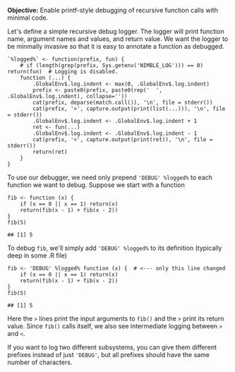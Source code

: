 **Objective:** Enable printf-style debugging of recursive function calls
with minimal code.

Let's define a simple recursive debug logger. The logger will print
function name, argument names and values, and return value. We want the
logger to be minmally invasive so that it is easy to annotate a function
as debugged.

    `%logged%` <- function(prefix, fun) {
        # if (length(grep(prefix, Sys.getenv('NIMBLE_LOG'))) == 0) return(fun)  # Logging is disabled.
        function (...) {
            .GlobalEnv$.log.indent <- max(0, .GlobalEnv$.log.indent)
            prefix <- paste0(prefix, paste0(rep('  ', .GlobalEnv$.log.indent), collapse=''))
            cat(prefix, deparse(match.call()), '\n', file = stderr())
            cat(prefix, '>', capture.output(print(list(...))), '\n', file = stderr())
            .GlobalEnv$.log.indent <- .GlobalEnv$.log.indent + 1
            ret <- fun(...)
            .GlobalEnv$.log.indent <- .GlobalEnv$.log.indent - 1
            cat(prefix, '<', capture.output(print(ret)), '\n', file = stderr())
            return(ret)
        }
    }

To use our debugger, we need only prepend `'DEBUG' %logged%` to each
function we want to debug. Suppose we start with a function

    fib <- function (x) {
        if (x == 0 || x == 1) return(x)
        return(fib(x - 1) + fib(x - 2))
    }
    fib(5)

    ## [1] 5

To debug `fib`, we'll simply add `'DEBUG' %logged%` to its definition
(typically deep in some .R file)

    fib <- 'DEBUG' %logged% function (x) {  # <--- only this line changed
        if (x == 0 || x == 1) return(x)
        return(fib(x - 1) + fib(x - 2))
    }
    fib(5)

    ## [1] 5

Here the `>` lines print the input arguments to `fib()` and the `>`
print its return value. Since `fib()` calls itself, we also see
intermediate logging between `>` and `<`.

If you want to log two different subsystems, you can give them different
prefixes instead of just `'DEBUG'`, but all prefixes should have the
same number of characters.
